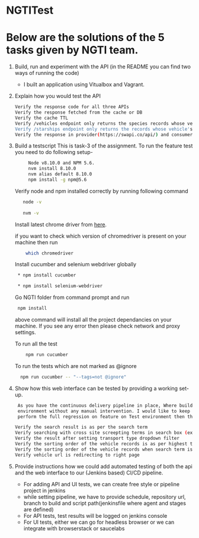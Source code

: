 # NGTITest
 # Below are the solutions of the 5 tasks given by NGTI team.

1. Build, run and experiment with the API (in the README you can find two ways of running the code)
    - I built an application using Vitualbox and Vagrant.

2. Explain how you would test the API
    ```bash
    Verify the response code for all three APIs
    Verify the response fetched from the cache or DB
    Verify the cache TTL
    Verify /vehicles endpoint only returns the species records whose vehicle's class is vehicles
    Verify /starships endpoint only returns the records whose vehicle's class is starships
    Verify the response in provider(https://swapi.co/api/) and consumer (http://localhost:3080) response payload
    ```
3. Build a testscript
    This is task-3 of the assignment. To run the feature test you need to do following setup-
    ```bash
         Node v8.10.0 and NPM 5.6.
         nvm install 8.10.0
         nvm alias default 8.10.0
         npm install -g npm@5.6
    ```
    Verify node and npm installed correctly by running following command
     ```bash       
        node -v
        
        nvm -v
     ```
    Install latest chrome driver from [here](https://chromedriver.storage.googleapis.com/index.html).

    
    if you want to check which version of chromedriver is present on your machine then run 
    ```bash
        which chromedriver
    ```    
    Install cucumber and selenium webdriver globally
    ```bash
     * npm install cucumber

     * npm install selenium-webdriver
    ```
    Go NGTI folder from command prompt and run
    ```bash
     npm install
    ```
    above command will install all the project dependancies on your machine. If you see any error then please check network and proxy           settings.

    To run all the test
    ```bash
        npm run cucumber
     ```
    To run the tests which are not marked as @ignore
      ```bash   
        npm run cucumber -- "--tags=not @ignore"
      ``` 
4. Show how this web interface can be tested by providing a working set-up.
    ```bash
     As you have the continuous delivery pipeline in place, Where builds get deployed from pre-production environments to production 
     environment without any manual intervention. I would like to keep the implementation behind feature flag on Production, once we 
     perform the full regression on feature on Test environment then the feature can be turned on on Production.
    
    Verify the search result is as per the search term
    Verify searching with cross site screepting terms in search box (ex. <script>alert "error"</script>)
    Verify the result after setting transport type dropdown filter
    Verify the sorting order of the vehicle records is as per highest to lowest units of vehicle
    Verify the sorting order of the vehicle records when search term is entered
    Verify vehicle url is redirecting to right page

    ```
5. Provide instructions how we could add automated testing of both the api and the web interface to our (Jenkins based) CI/CD pipeline.
    - For adding API and UI tests, we can create free style or pipeline project in jenkins
    - while setting pipeline, we have to provide schedule, repository url, branch to build and script path(jenkinsfile where agent and stages are defined)
    - For API tests, test results will be logged on jenkins console
    - For UI tests, either we can go for headless browser or we can integrate with browserstack or saucelabs

